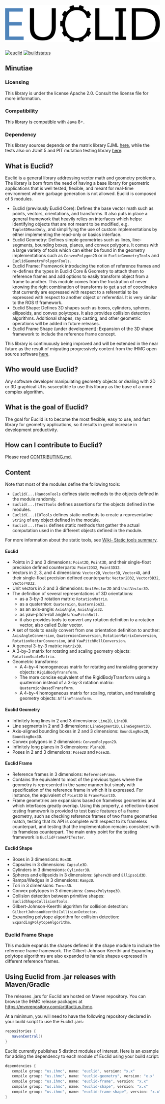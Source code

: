 # ![Euclid](logo/Euclid.png)

[ ![euclid](https://maven-badges.herokuapp.com/maven-central/us.ihmc/euclid/badge.svg?style=plastic)](https://maven-badges.herokuapp.com/maven-central/us.ihmc/euclid)
[ ![buildstatus](https://bamboo.ihmc.us/plugins/servlet/wittified/build-status/LIBS-EUCLID)](https://bamboo.ihmc.us/plugins/servlet/wittified/build-status/LIBS-EUCLID)

## Minutiae

### Licensing
This library is under the license Apache 2.0. Consult the license file for more information.

### Compatibility
This library is compatible with Java 8+.

### Dependency
This library sources depends on the matrix library EJML [here](http://ejml.org/), while the tests also on JUnit 5 and PIT mutation testing library [here](http://pitest.org/).

## What is Euclid?
Euclid is a general library addressing vector math and geometry problems.
The library is born from the need of having a base library for geometric applications that is well tested, flexible, and meant for real-time environment where
garbage generation is not allowed.
Euclid is composed of 5 modules.
- Euclid (previously Euclid Core): Defines the base vector math such as points, vectors, orientations, and transforms.
	It also puts in place a general framework that heavily relies on interfaces which helps: identifying objects that are not meant to be modified, e.g. `Tuple3DReadOnly`, and simplifying the use of custom implementations by either implementing the read-only or basics interface. 
- Euclid Geometry: Defines simple geometries such as lines, line-segments, bounding boxes, planes, and convex polygons.
	It comes with a large variety of tools which can either be found in the geometry implementations such as `ConvexPolygon2D` or in `EuclidGeometryTools` and `EuclidGeometryPolygonTools`.
- Euclid Frame: Framework introducing the notion of reference frames and re-defines the types in Euclid Core & Geometry to attach them to reference frames and add options to easily transform object from a frame to another.
	This module comes from the frustration of never knowing the right combination of transforms to get a set of coordinates that currently are expressed with respect to a referential to be expressed with respect to another object or referential.
	It is very similar to the ROS tf framework.
- Euclid Shape: Defines 3D shapes such as boxes, cylinders, spheres, ellipsoids, and convex polytopes. It also provides collision detection algorithms. Additional shapes, ray casting, and other geometric operations will be added in future releases.
- Euclid Frame Shape (under development): Expansion of the 3D shape framework to include the reference frame concept.

This library is continuously being improved and will be extended in the near future as the result of migrating progressively content from the IHMC open source software [here](https://github.com/ihmcrobotics/ihmc-open-robotics-software).

## Who would use Euclid?
Any software developer manipulating geometry objects or dealing with 2D or 3D graphical UI is susceptible to use this library as the base of a more complex algorithm.

## What is the goal of Euclid?
The goal for Euclid is to become the most flexible, easy to use, and fast library for geometry applications, so it results in great increase in development productivity.

## How can I contribute to Euclid?
Please read [CONTRIBUTING.md](https://github.com/ihmcrobotics/euclid/blob/develop/CONTRIBUTING.md).

## Content
Note that most of the modules define the following tools:
- `Euclid(...)RandomTools` defines static methods to the objects defined in the module randomly.
- `Euclid(...)TestTools` defines assertions for the objects defined in the modules.
- `Euclid(...)IOTools` defines static methods to create a representative `String` of any object defined in the module.
- `Euclid(...)Tools` defines static methods that gather the actual computation used in the different objects defined in the module.

For more information about the static tools, see [Wiki- Static tools summary](https://github.com/ihmcrobotics/euclid/wiki/Static-tools-summary).

#### Euclid
- Points in 2 and 3 dimensions: `Point2D`, `Point3D`, and their single-float precision defined counterparts: `Point2D32`, `Point3D32`.
- Vectors in 2, 3, and 4 dimensions: `Vector2D`, `Vector3D`, `Vector4D`, and their single-float precision defined counterparts: `Vector2D32`, `Vector3D32`, `Vector4D32`.
- Unit vectors in 2 and 3 dimensions: `UnitVector2D` and `UnitVector3D`.
- The definition of several representations of 3D orientations:
	- as a 3-by-3 rotation matrix: `RotationMatrix`.
	- as a quaternion: `Quaternion`, `Quaternion32`.
	- as an axis-angle: `AxisAngle`, `AxisAngle32`.
	- as yaw-pitch-roll angles: `YawPitchRoll`.
	- it also provides tools to convert any rotation definition to a rotation vector, also called Euler vector.
- A set of tools to easily convert from one orientation definition to another: `AxisAngleConversion`, `QuaternionConversion`, `RotationMatrixConversion`, `RotationVectorConversion`, and `YawPitchRollConversion`.
- A general 3-by-3 matrix: `Matrix3D`.
- A 3-by-3 matrix for rotating and scaling geometry objects: `RotationScaleMatrix`.
- Geometric transforms:
	 - A 4-by-4 homogeneous matrix for rotating and translating geometry objects: `RigidBodyTransform`.
	 - The more concise equivalent of the RigidBodyTransform using a quaternion instead of a 3-by-3 rotation matrix: `QuaternionBasedTransform`.
	 - A 4-by-4 homogeneous matrix for scaling, rotation, and translating geometry objects: `AffineTransform`.

#### Euclid Geometry
- Infinitely long lines in 2 and 3 dimensions: `Line2D`, `Line3D`.
- Line segments in 2 and 3 dimensions: `LineSegment2D`, `LineSegment3D`.
- Axis-aligned bounding boxes in 2 and 3 dimensions: `BoundingBox2D`, `BoundingBox3D`.
- Convex polygons in 2 dimensions: `ConvexPolygon2D`.
- Infinitely long planes in 3 dimensions: `Plane3D`.
- Poses in 2 and 3 dimensions: `Pose2D` and `Pose3D`.

#### Euclid Frame
- Reference frames in 3 dimensions: `ReferenceFrame`. 
- Contains the equivalent to most of the previous types where the geometry is represented in the same manner but simply with specification of the reference frame in which it is expressed. For instance, the equivalent of `Point3D` is `FramePoint3D`.
- Frame geometries are expansions based on frameless geometries and which interfaces greatly overlap. Using this property, a reflection-based testing framework is provided to test basic features of a frame geometry, such as checking reference frames of two frame geometries match, testing that its API is complete with respect to its frameless counterpart, and testing that the implementation remains consistent with its frameless counterpart. The main entry point for the testing framework is `EuclidFrameAPITester`.

#### Euclid Shape
- Boxes in 3 dimensions: `Box3D`.
- Capsules in 3 dimensions: `Capsule3D`.
- Cylinders in 3 dimensions: `Cylinder3D`.
- Spheres and ellipsoids in 3 dimensions: `Sphere3D` and `Ellipsoid3D`.
- Ramps/Wedges in 3 dimensions: `Ramp3D`.
- Tori in 3 dimensions: `Torus3D`.
- Convex polytopes in 3 dimensions: `ConvexPolytope3D`.
- Collision detection between primitive shapes: `EuclidShapeCollisionTools`.
- Gilbert-Johnson-Keerthi algorithm for collision detection: `GilbertJohnsonKeerthiCollisionDetector`.
- Expanding polytope algorithm for collision detection: `ExpandingPolytopeAlgorithm`.

### Euclid Frame Shape
This module expands the shapes defined in the shape module to include the reference frame framework. The Gilbert-Johnson-Keerthi and Expanding polytope algorithms are also expanded to handle shapes expressed in different reference frames.

## Using Euclid from .jar releases with Maven/Gradle
The releases .jars for Euclid are hosted on Maven repository.
You can browse the IHMC release packages at https://mvnrepository.com/artifact/us.ihmc.

At a minimum, you will need to have the following repository declared in your build script to use the Euclid .jars:

```gradle
repositories {
   mavenCentral()
}
```

Euclid currently publishes 5 distinct modules of interest. Here is an example for adding the dependency to each module of Euclid using your build script:

```gradle
dependencies {
   compile group: "us.ihmc", name: "euclid", version: "x.x"
   compile group: "us.ihmc", name: "euclid-geometry", version: "x.x"
   compile group: "us.ihmc", name: "euclid-frame", version: "x.x"
   compile group: "us.ihmc", name: "euclid-shape", version: "x.x"
   compile group: "us.ihmc", name: "euclid-frame-shape", version: "x.x"
}
```
